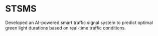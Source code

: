 # STSMS
Developed an AI-powered smart traffic signal system to predict optimal green light durations based on real-time traffic conditions.
